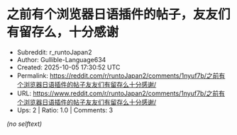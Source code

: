 # 之前有个浏览器日语插件的帖子，友友们有留存么，十分感谢

- Subreddit: r_runtoJapan2
- Author: Gullible-Language634
- Created: 2025-10-05 17:30:52 UTC
- Permalink: https://reddit.com/r/runtoJapan2/comments/1nyuf7b/之前有个浏览器日语插件的帖子友友们有留存么十分感谢/
- URL: https://www.reddit.com/r/runtoJapan2/comments/1nyuf7b/之前有个浏览器日语插件的帖子友友们有留存么十分感谢/
- Ups: 2 | Ratio: 1.0 | Comments: 3

_(no selftext)_

